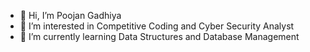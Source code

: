 - 👋 Hi, I’m Poojan Gadhiya
- 👀 I’m interested in Competitive Coding and Cyber Security Analyst 
- 🌱 I’m currently learning Data Structures and Database Management
